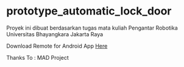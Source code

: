 # prototype_automatic_lock_door

Proyek ini dibuat berdasarkan tugas mata kuliah Pengantar Robotika Universitas Bhayangkara Jakarta Raya

Download Remote for Android App [Here](https://apk.tools/details-boarduino-apk/)

Thanks To :
MAD Project
